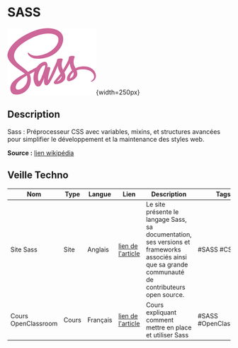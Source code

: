 # SASS

![Sass](image-5.png){width=250px}

## Description
Sass : Préprocesseur CSS avec variables, mixins, et structures avancées pour simplifier le développement et la maintenance des styles web.

**Source :** [lien wikipédia](https://fr.wikipedia.org/wiki/Sass_(langage))

## Veille Techno
Nom  | Type  | Langue | Lien | Description | Tags | Note
------|-------|--------|------|-------------|------|------
Site Sass | Site | Anglais | [lien de l'article](https://sass-lang.com/) | Le site présente le langage Sass, sa documentation, ses versions et frameworks associés ainsi que sa grande communauté de contributeurs open source. |#SASS #CSS | 4/5
Cours OpenClassroom | Cours | Français | [lien de l'article](https://openclassrooms.com/fr/courses/8069761-simplifiez-vous-le-css-avec-sass) | Cours expliquant comment mettre en place et utiliser Sass | #SASS #OpenClassroom | 5/5 |
